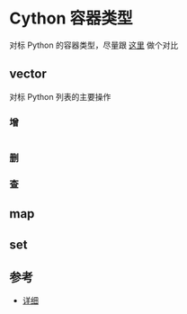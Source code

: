 # Cython 容器类型

对标 Python 的容器类型，尽量跟 [这里](https://github.com/hsxhr-10/Blog/blob/master/Python/%E5%AE%B9%E5%99%A8/%E5%AE%B9%E5%99%A8%E7%B1%BB%E5%9E%8B.md#%E5%AE%B9%E5%99%A8%E7%B1%BB%E5%9E%8B) 做个对比

## vector

对标 Python 列表的主要操作

### 增

```cython

```

### 删

### 查

## map

## set

## 参考

- [详细](https://github.com/cython/cython/tree/master/Cython/Includes/libcpp)
